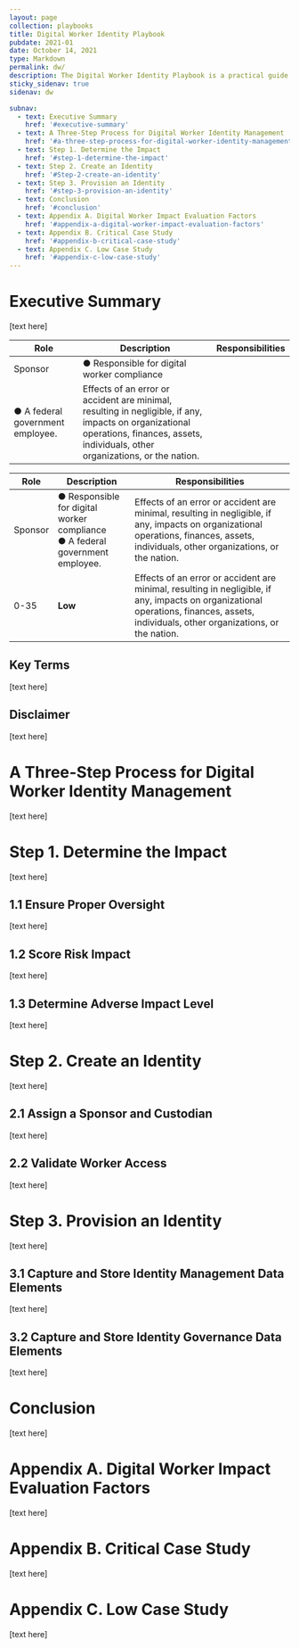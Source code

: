 ```yaml
---
layout: page
collection: playbooks
title: Digital Worker Identity Playbook 
pubdate: 2021-01
date: October 14, 2021
type: Markdown
permalink: dw/ 
description: The Digital Worker Identity Playbook is a practical guide for managing digital worker identities.
sticky_sidenav: true
sidenav: dw

subnav:
  - text: Executive Summary
    href: '#executive-summary'
  - text: A Three-Step Process for Digital Worker Identity Management
    href: '#a-three-step-process-for-digital-worker-identity-management'
  - text: Step 1. Determine the Impact
    href: '#step-1-determine-the-impact'
  - text: Step 2. Create an Identity
    href: '#Step-2-create-an-identity'
  - text: Step 3. Provision an Identity
    href: '#step-3-provision-an-identity'
  - text: Conclusion
    href: '#conclusion'
  - text: Appendix A. Digital Worker Impact Evaluation Factors
    href: '#appendix-a-digital-worker-impact-evaluation-factors'
  - text: Appendix B. Critical Case Study
    href: '#appendix-b-critical-case-study'
  - text: Appendix C. Low Case Study
    href: '#appendix-c-low-case-study'
---
```


# Executive Summary

[text here]

| Role | Description | Responsibilities |
| ------------------------ | ------------ | ------------------ |
| Sponsor | ●	Responsible for digital worker compliance<br> 
●	A federal government employee.| Effects of an error or accident are minimal, resulting in negligible, if any, impacts on organizational operations, finances, assets, individuals, other organizations, or the nation. |

| Role | Description | Responsibilities |
| ------------------------ | ------------ | ------------------ |
| Sponsor | ●	Responsible for digital worker compliance<br> ●	A federal government employee.| Effects of an error or accident are minimal, resulting in negligible, if any, impacts on organizational operations, finances, assets, individuals, other organizations, or the nation. |
| 0-35 | **Low** | Effects of an error or accident are minimal, resulting in negligible, if any, impacts on organizational operations, finances, assets, individuals, other organizations, or the nation. |








## Key Terms 

[text here]

## Disclaimer 

[text here]

# A Three-Step Process for Digital Worker Identity Management

[text here]

# Step 1. Determine the Impact

[text here]

## 1.1 Ensure Proper Oversight 

[text here]

## 1.2 Score Risk Impact 

[text here]

## 1.3 Determine Adverse Impact Level 

[text here]

# Step 2. Create an Identity

[text here]

## 2.1 Assign a Sponsor and Custodian 

[text here]

## 2.2 Validate Worker Access 

[text here]

# Step 3. Provision an Identity

[text here]

## 3.1 Capture and Store Identity Management Data Elements 

[text here]

## 3.2 Capture and Store Identity Governance Data Elements 

[text here]

# Conclusion

[text here]

# Appendix A. Digital Worker Impact Evaluation Factors

[text here]

# Appendix B. Critical Case Study

[text here]

# Appendix C. Low Case Study

[text here]

